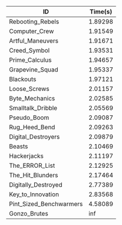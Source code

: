 |ID|Time(s)|
|-|-|
|Rebooting_Rebels|1.89298|
|Computer_Crew|1.91549|
|Artful_Maneuvers|1.91671|
|Creed_Symbol|1.93531|
|Prime_Calculus|1.94657|
|Grapevine_Squad|1.95337|
|Blackouts|1.97121|
|Loose_Screws|2.01157|
|Byte_Mechanics|2.02585|
|Smalltalk_Dribble|2.05569|
|Pseudo_Boom|2.09087|
|Rug_Heed_Bend|2.09263|
|Digital_Destroyers|2.09879|
|Beasts|2.10469|
|Hackerjacks|2.11197|
|The_ERROR_List|2.12925|
|The_Hit_Blunders|2.17464|
|Digitally_Destroyed|2.77389|
|Key_to_Innovation|2.83568|
|Pint_Sized_Benchwarmers|4.58089|
|Gonzo_Brutes|inf|
